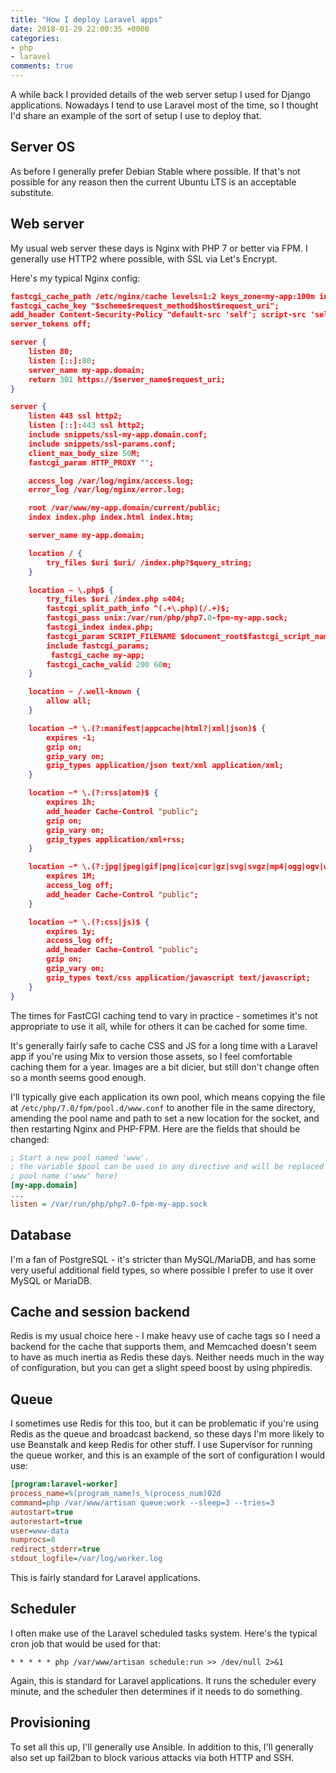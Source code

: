 ```yaml
---
title: "How I deploy Laravel apps"
date: 2018-01-29 22:00:35 +0000
categories:
- php
- laravel
comments: true
---
```


A while back I provided details of the web server setup I used for Django applications. Nowadays I tend to use Laravel most of the time, so I thought I'd share an example of the sort of setup I use to deploy that.

Server OS
---------

As before I generally prefer Debian Stable where possible. If that's not possible for any reason then the current Ubuntu LTS is an acceptable substitute.

Web server
----------

My usual web server these days is Nginx with PHP 7 or better via FPM. I generally use HTTP2 where possible, with SSL via Let's Encrypt.

Here's my typical Nginx config:

```json
fastcgi_cache_path /etc/nginx/cache levels=1:2 keys_zone=my-app:100m inactive=60m;
fastcgi_cache_key "$scheme$request_method$host$request_uri";
add_header Content-Security-Policy "default-src 'self'; script-src 'self' 'unsafe-inline' 'unsafe-eval'; img-src 'self' https://placehold.it; style-src 'self' 'unsafe-inline' https://fonts.googleapis.com ; font-src 'self' https://themes.googleusercontent.com; frame-src 'none'; object-src 'none'";
server_tokens off;

server {
    listen 80;
    listen [::]:80;
    server_name my-app.domain;
    return 301 https://$server_name$request_uri;
}

server {
    listen 443 ssl http2;
    listen [::]:443 ssl http2;
    include snippets/ssl-my-app.domain.conf;
    include snippets/ssl-params.conf;
    client_max_body_size 50M;
    fastcgi_param HTTP_PROXY "";

    access_log /var/log/nginx/access.log;
    error_log /var/log/nginx/error.log;

    root /var/www/my-app.domain/current/public;
    index index.php index.html index.htm;

    server_name my-app.domain;

    location / {
        try_files $uri $uri/ /index.php?$query_string;
    }

    location ~ \.php$ {
        try_files $uri /index.php =404;
        fastcgi_split_path_info ^(.+\.php)(/.+)$;
        fastcgi_pass unix:/var/run/php/php7.0-fpm-my-app.sock;
        fastcgi_index index.php;
        fastcgi_param SCRIPT_FILENAME $document_root$fastcgi_script_name;
        include fastcgi_params;
	     fastcgi_cache my-app;
        fastcgi_cache_valid 200 60m;
    }

    location ~ /.well-known {
        allow all;
    }

    location ~* \.(?:manifest|appcache|html?|xml|json)$ {
	    expires -1;
	    gzip on;
	    gzip_vary on;
	    gzip_types application/json text/xml application/xml;
    }

    location ~* \.(?:rss|atom)$ {
	    expires 1h;
	    add_header Cache-Control "public";
	    gzip on;
	    gzip_vary on;
	    gzip_types application/xml+rss;
    }

    location ~* \.(?:jpg|jpeg|gif|png|ico|cur|gz|svg|svgz|mp4|ogg|ogv|webm|htc)$ {
	    expires 1M;
	    access_log off;
	    add_header Cache-Control "public";
    }

    location ~* \.(?:css|js)$ {
	    expires 1y;
	    access_log off;
	    add_header Cache-Control "public";
	    gzip on;
	    gzip_vary on;
	    gzip_types text/css application/javascript text/javascript;
    }
}
```

The times for FastCGI caching tend to vary in practice - sometimes it's not appropriate to use it all, while for others it can be cached for some time.

It's generally fairly safe to cache CSS and JS for a long time with a Laravel app if you're using Mix to version those assets, so I feel comfortable caching them for a year. Images are a bit dicier, but still don't change often so a month seems good enough.

I'll typically give each application its own pool, which means copying the file at `/etc/php/7.0/fpm/pool.d/www.conf` to another file in the same directory, amending the pool name and path to set a new location for the socket, and then restarting Nginx and PHP-FPM. Here are the fields that should be changed:

```ini
; Start a new pool named 'www'.
; the variable $pool can be used in any directive and will be replaced by the
; pool name ('www' here)
[my-app.domain]
...
listen = /var/run/php/php7.0-fpm-my-app.sock
```

Database
--------

I'm a fan of PostgreSQL - it's stricter than MySQL/MariaDB, and has some very useful additional field types, so where possible I prefer to use it over MySQL or MariaDB.

Cache and session backend
-------------------------

Redis is my usual choice here - I make heavy use of cache tags so I need a backend for the cache that supports them, and Memcached doesn't seem to have as much inertia as Redis these days. Neither needs much in the way of configuration, but you can get a slight speed boost by using phpiredis.

Queue
-----

I sometimes use Redis for this too, but it can be problematic if you're using Redis as the queue and broadcast backend, so these days I'm more likely to use Beanstalk and keep Redis for other stuff. I use Supervisor for running the queue worker, and this is an example of the sort of configuration I would use:

```ini
[program:laravel-worker]
process_name=%(program_name)s_%(process_num)02d
command=php /var/www/artisan queue:work --sleep=3 --tries=3
autostart=true
autorestart=true
user=www-data
numprocs=8
redirect_stderr=true
stdout_logfile=/var/log/worker.log
```

This is fairly standard for Laravel applications.

Scheduler
---------

I often make use of the Laravel scheduled tasks system. Here's the typical cron job that would be used for that:

```cron
* * * * * php /var/www/artisan schedule:run >> /dev/null 2>&1
```

Again, this is standard for Laravel applications. It runs the scheduler every minute, and the scheduler then determines if it needs to do something.

Provisioning
------------

To set all this up, I'll generally use Ansible. In addition to this, I'll generally also set up fail2ban to block various attacks via both HTTP and SSH.


